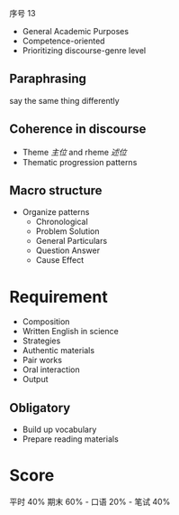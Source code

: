 序号 13
- General Academic Purposes
- Competence-oriented
- Prioritizing discourse-genre level
## Paraphrasing
say the same thing differently
## Coherence in discourse
- Theme *主位* and rheme *述位*
- Thematic progression patterns
## Macro structure
- Organize patterns
	- Chronological
	- Problem Solution
	- General Particulars
	- Question Answer
	- Cause Effect
# Requirement
- Composition
- Written English in science
- Strategies
- Authentic materials
- Pair works
- Oral interaction
- Output
## Obligatory
- Build up vocabulary
- Prepare reading materials 
# Score
平时 40%
期末 60%
	- 口语 20%
	- 笔试 40%